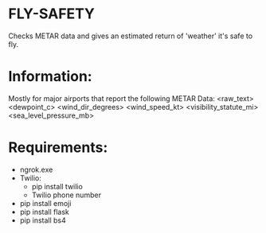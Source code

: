 # FLY-SAFETY
Checks METAR data and gives an estimated return of 'weather' it's safe to fly. 

# Information:
Mostly for major airports that report the following METAR Data:
     <raw_text>
     <dewpoint_c>
     <wind_dir_degrees>
     <wind_speed_kt>
     <visibility_statute_mi>
     <sea_level_pressure_mb>
# Requirements: 
- ngrok.exe
- Twilio:
  - pip install twilio
  - Twilio phone number
- pip install emoji
- pip install flask
- pip install bs4
